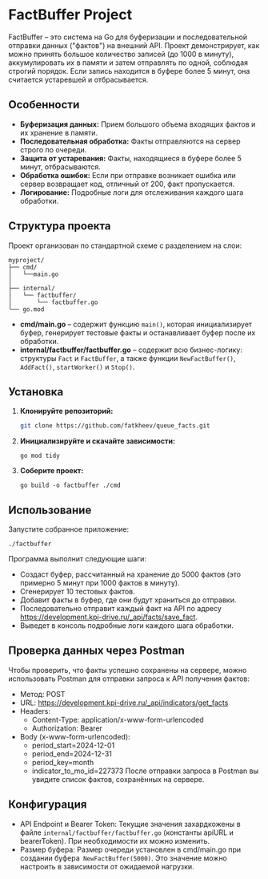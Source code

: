 # FactBuffer Project

FactBuffer – это система на Go для буферизации и последовательной отправки данных ("фактов") на внешний API. Проект демонстрирует, как можно принять большое количество записей (до 1000 в минуту), аккумулировать их в памяти и затем отправлять по одной, соблюдая строгий порядок. Если запись находится в буфере более 5 минут, она считается устаревшей и отбрасывается.

## Особенности

- **Буферизация данных:** Прием большого объема входящих фактов и их хранение в памяти.
- **Последовательная обработка:** Факты отправляются на сервер строго по очереди.
- **Защита от устаревания:** Факты, находящиеся в буфере более 5 минут, отбрасываются.
- **Обработка ошибок:** Если при отправке возникает ошибка или сервер возвращает код, отличный от 200, факт пропускается.
- **Логирование:** Подробные логи для отслеживания каждого шага обработки.

## Структура проекта

Проект организован по стандартной схеме с разделением на слои:

```
myproject/ 
├── cmd/
│	└──main.go
│			
├── internal/ 
│ 	└── factbuffer/ 	
│ 		└── factbuffer.go
└── go.mod
```

- **cmd/main.go** – содержит функцию `main()`, которая инициализирует буфер, генерирует тестовые факты и останавливает буфер после их обработки.
- **internal/factbuffer/factbuffer.go** – содержит всю бизнес-логику: структуры `Fact` и `FactBuffer`, а также функции `NewFactBuffer()`, `AddFact()`, `startWorker()` и `Stop()`.

## Установка

1. **Клонируйте репозиторий:**

   ```bash
   git clone https://github.com/fatkheev/queue_facts.git
   ```

2. **Инициализируйте и скачайте зависимости:**
	```
	go mod tidy
	```

3. **Соберите проект:**
	```
	go build -o factbuffer ./cmd
	```

## Использование

Запустите собранное приложение:
```
./factbuffer
```
Программа выполнит следующие шаги:

- Создаст буфер, рассчитанный на хранение до 5000 фактов (это примерно 5 минут при 1000 фактов в минуту).
- Сгенерирует 10 тестовых фактов.
- Добавит факты в буфер, где они будут храниться до отправки.
- Последовательно отправит каждый факт на API по адресу https://development.kpi-drive.ru/_api/facts/save_fact.
- Выведет в консоль подробные логи каждого шага обработки.

## Проверка данных через Postman
Чтобы проверить, что факты успешно сохранены на сервере, можно использовать Postman для отправки запроса к API получения фактов:

- Метод: POST
- URL: https://development.kpi-drive.ru/_api/indicators/get_facts
- Headers:
	- Content-Type: application/x-www-form-urlencoded
	- Authorization: Bearer <token>
- Body (x-www-form-urlencoded):
	- period_start=2024-12-01
	- period_end=2024-12-31
	- period_key=month
	- indicator_to_mo_id=227373
После отправки запроса в Postman вы увидите список фактов, сохранённых на сервере.

## Конфигурация

- API Endpoint и Bearer Token: Текущие значения захардкожены в файле ```internal/factbuffer/factbuffer.go``` (константы apiURL и bearerToken). При необходимости их можно изменить.
- Размер буфера: Размер очереди установлен в cmd/main.go при создании буфера``` NewFactBuffer(5000)```. Это значение можно настроить в зависимости от ожидаемой нагрузки.





